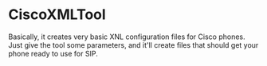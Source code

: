 # CiscoXMLTool
Basically, it creates very basic XNL configuration files for Cisco phones. Just give the tool some parameters, and it'll create files that should get your phone ready to use for SIP.
